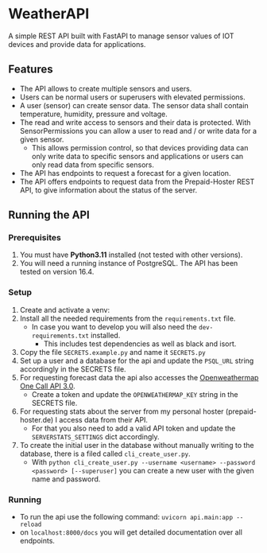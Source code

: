 # WeatherAPI
A simple REST API built with FastAPI to manage sensor values of IOT devices and provide data for applications.

## Features
- The API allows to create multiple sensors and users.
- Users can be normal users or superusers with elevated permissions.
- A user (sensor) can create sensor data. The sensor data shall contain temperature, humidity, pressure and voltage.
- The read and write access to sensors and their data is protected. With SensorPermissions you can allow a user to read and / or write data for a given sensor.
  - This allows permission control, so that devices providing data can only write data to specific sensors and applications or users can only read data from specific sensors.
- The API has endpoints to request a forecast for a given location.
- The API offers endpoints to request data from the Prepaid-Hoster REST API, to give information about the status of the server.

## Running the API
### Prerequisites
1. You must have **Python3.11** installed (not tested with other versions).
2. You will need a running instance of PostgreSQL. The API has been tested on version 16.4.

### Setup
1. Create and activate a venv:
2. Install all the needed requirements from the `requirements.txt` file.
    - In case you want to develop you will also need the `dev-requirements.txt` installed.
      - This includes test dependencies as well as black and isort.
3. Copy the file `SECRETS.example.py` and name it `SECRETS.py`
4. Set up a user and a database for the api and update the `PSQL_URL` string accordingly in the SECRETS file.
5. For requesting forecast data the api also accesses the [Openweathermap One Call API 3.0](https://openweathermap.org/api/one-call-3).
    - Create a token and update the `OPENWEATHERMAP_KEY` string in the SECRETS file.
6. For requesting stats about the server from my personal hoster (prepaid-hoster.de) I access data from their API.
    - For that you also need to add a valid API token and update the `SERVERSTATS_SETTINGS` dict accordingly.
7. To create the initial user in the database without manually writing to the database, there is a filed called `cli_create_user.py`.
   - With `python cli_create_user.py --username <username> --password <password> [--superuser]` you can create a new user with the given name and password.

### Running
- To run the api use the following command: `uvicorn api.main:app --reload`
- on `localhost:8000/docs` you will get detailed documentation over all endpoints.